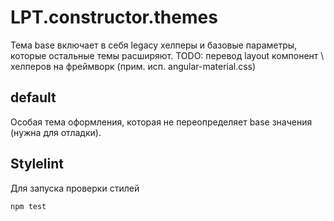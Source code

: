 # LPT.constructor.themes

Тема base включает в себя legacy хелперы и базовые параметры, которые остальные темы расширяют.
TODO: перевод layout компонент \ хелперов на фреймворк (прим. исп. angular-material.css)

## default

Особая тема оформления, которая не переопределяет base значения (нужна для отладки).

## Stylelint

Для запуска проверки стилей

```
npm test
```

